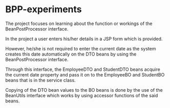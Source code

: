 # BPP-experiments
The project focuses on learning about the function or workings of the BeanPostProcessor interface.

In the project a user enters his/her details in a JSP form which is provided.

However, he/she is not required to enter the current date as the system creates this date automatically on the DTO beans by using the BeanPostProcessor interface.

Through this interface, the EmployeeDTO and StudentDTO beans acquire the current date property and pass it on to the EmployeeBO and StudentBO beans that is in the service class.

Copying of the DTO bean values to the BO beans is done by the use of the BeanUtils interface which works by using accessor functions of the said beans.

